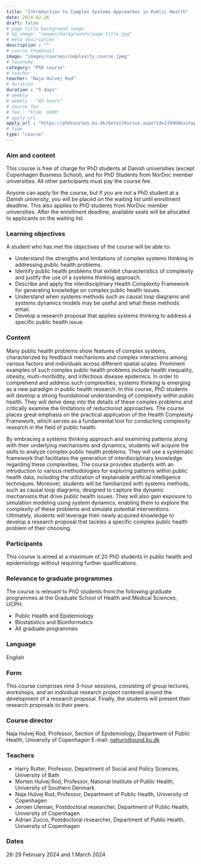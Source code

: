 ```yaml
---
title: "Introduction to Complex Systems Approaches in Public Health"
date: 2024-02-26
draft: false
# page title background image
# bg_image: "images/backgrounds/page-title.jpg"
# meta description
description : ""
# course thumbnail
image: "images/courses/complexity_course.jpeg"
# taxonomy
category: "PhD course"
# teacher
teacher: "Naja Hulvej Rod"
# duration
duration : "5 days"
# weekly
# weekly : "03 hours"
# course fee
# fee : "From: $699"
# apply url
apply_url : "https://phdcourses.ku.dk/DetailKursus.aspx?id=110968&sitepath=SUND"
# type
type: "course"
---
```


### Aim and content
This course is free of charge for PhD students at Danish universities (except Copenhagen Business School), and for PhD Students from NorDoc member universities. All other participants must pay the course fee.

Anyone can apply for the course, but if you are not a PhD student at a Danish university, you will be placed on the waiting list until enrollment deadline. This also applies to PhD students from NorDoc member universities. After the enrollment deadline, available seats will be allocated to applicants on the waiting list.

### Learning objectives
A student who has met the objectives of the course will be able to:

- Understand the strengths and limitations of complex systems thinking in addressing public health problems.
- Identify public health problems that exhibit characteristics of complexity and justify the use of a systems thinking approach.
- Describe and apply the interdisciplinary Health Complexity Framework for generating knowledge on complex public health issues.
- Understand when systems methods such as causal loop diagrams and systems dynamics models may be useful and what these methods entail.
- Develop a research proposal that applies systems thinking to address a specific public health issue.

### Content
Many public health problems show features of complex systems, characterized by feedback mechanisms and complex interactions among various factors and individuals across different spatial scales. Prominent examples of such complex public health problems include health inequality, obesity, multi-morbidity, and infectious disease epidemics. In order to comprehend and address such complexities, systems thinking is emerging as a new paradigm in public health research.
In this course, PhD students will develop a strong foundational understanding of complexity within public health. They will delve deep into the details of these complex problems and critically examine the limitations of reductionist approaches. The course places great emphasis on the practical application of the Health Complexity Framework, which serves as a fundamental tool for conducting complexity research in the field of public health.

By embracing a systems thinking approach and examining patterns along with their underlying mechanisms and dynamics, students will acquire the skills to analyze complex public health problems. They will use a systematic framework that facilitates the generation of interdisciplinary knowledge regarding these complexities. The course provides students with an introduction to various methodologies for exploring patterns within public health data, including the utilization of explainable artificial intelligence techniques. Moreover, students will be familiarized with systems methods, such as causal loop diagrams, designed to capture the dynamic mechanisms that drive public health issues. They will also gain exposure to simulation modeling using system dynamics, enabling them to explore the complexity of these problems and simulate potential interventions. Ultimately, students will leverage their newly acquired knowledge to develop a research proposal that tackles a specific complex public health problem of their choosing.

### Participants
This course is aimed at a maximum of 20 PhD students in public health and epidemiology without requiring further qualifications.

### Relevance to graduate programmes
The course is relevant to PhD students from the following graduate programmes at the Graduate School of Health and Medical Sciences, UCPH:
- Public Health and Epidemiology
- Biostatistics and Bioinformatics
- All graduate programmes

### Language
English

### Form
This course comprises nine 3-hour sessions, consisting of group lectures, workshops, and an individual research project centered around the development of a research proposal. Finally, the students will present their research proposals to their peers.

### Course director
Naja Hulvej Rod, Professor, Section of Epidemiology, Department of Public Health, University of Copenhagen 
E-mail: nahuro@sund.ku.dk

### Teachers
- Harry Rutter, Professor, Department of Social and Policy Sciences, University of Bath
- Morten Hulvej Rod, Professor, National Institute of Public Health, University of Southern Denmark
- Naja Hulvej Rod, Professor, Department of Public Health, University of Copenhagen
- Jeroen Uleman, Postdoctoral researcher, Department of Public Health, University of Copenhagen
- Adrian Zucco, Postdoctoral researcher, Department of Public Health, University of Copenhagen

### Dates
26-29 February 2024 and 1 March 2024